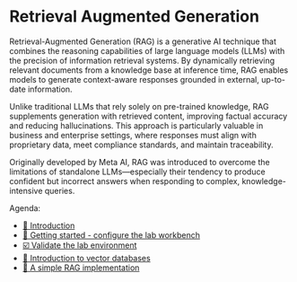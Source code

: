 # Retrieval Augmented Generation


Retrieval-Augmented Generation (RAG) is a generative AI technique that combines the reasoning capabilities of large language models (LLMs) with the precision of information retrieval systems. By dynamically retrieving relevant documents from a knowledge base at inference time, RAG enables models to generate context-aware responses grounded in external, up-to-date information.

Unlike traditional LLMs that rely solely on pre-trained knowledge, RAG supplements generation with retrieved content, improving factual accuracy and reducing hallucinations. This approach is particularly valuable in business and enterprise settings, where responses must align with proprietary data, meet compliance standards, and maintain traceability.

Originally developed by Meta AI, RAG was introduced to overcome the limitations of standalone LLMs—especially their tendency to produce confident but incorrect answers when responding to complex, knowledge-intensive queries.

Agenda: 

  * [🔭 Introduction](2-rag/0-intro.md)
  * [🌌 Getting started - configure the lab workbench](2-rag/1-getting-started.md)
  * [☑️ Validate the lab environment](2-rag/2-validate-environment.md)
  * [📄 Introduction to vector databases](2-rag/3-vector-databases.md)
  * [🤘 A simple RAG implementation](2-rag/4-simple-rag.md)